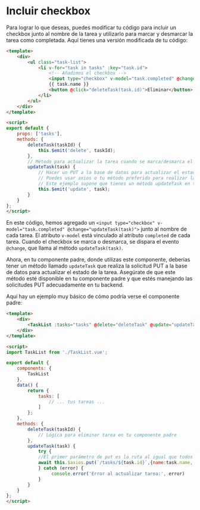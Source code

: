 # Incluir checkbox

Para lograr lo que deseas, puedes modificar tu código para incluir un checkbox junto al nombre de la tarea y utilizarlo para marcar y desmarcar la tarea como completada. Aquí tienes una versión modificada de tu código:

```html
<template>
    <div>
        <ul class="task-list">
            <li v-for="task in tasks" :key="task.id">
                <!-- Añadimos el checkbox -->
                <input type="checkbox" v-model="task.completed" @change="updateTask(task)">
                {{ task.name }}
                <button @click="deleteTask(task.id)">Eliminar</button>
            </li>
        </ul>
    </div>
</template>

<script>
export default {
    props: ['tasks'],
    methods: {
        deleteTask(taskId) {
            this.$emit('delete', taskId);
        },
        // Método para actualizar la tarea cuando se marca/desmarca el checkbox
        updateTask(task) {
            // Hacer un PUT a la base de datos para actualizar el estado de la tarea
            // Puedes usar axios o tu método preferido para realizar la solicitud
            // Este ejemplo supone que tienes un método updateTask en tu componente padre
            this.$emit('update', task);
        }
    }
};
</script>
```

En este código, hemos agregado un `<input type="checkbox" v-model="task.completed" @change="updateTask(task)">` junto al nombre de cada tarea. El atributo `v-model` está vinculado al atributo `completed` de cada tarea. Cuando el checkbox se marca o desmarca, se dispara el evento `@change`, que llama al método `updateTask(task)`.

Ahora, en tu componente padre, donde utilizas este componente, deberías tener un método llamado `updateTask` que realiza la solicitud PUT a la base de datos para actualizar el estado de la tarea. Asegúrate de que este método esté disponible en tu componente padre y que estés manejando las solicitudes PUT adecuadamente en tu backend.

Aquí hay un ejemplo muy básico de cómo podría verse el componente padre:

```html
<template>
    <div>
        <TaskList :tasks="tasks" @delete="deleteTask" @update="updateTask" />
    </div>
</template>

<script>
import TaskList from './TaskList.vue';

export default {
    components: {
        TaskList
    },
    data() {
        return {
            tasks: [
                // ... tus tareas ...
            ]
        };
    },
    methods: {
        deleteTask(taskId) {
            // Lógica para eliminar tarea en tu componente padre
        },
        updateTask(task) {
            try {
        	//El primer parámetro de put es la ruta al igual que todos los métodos de tipo get,put,post,etc; y el segundo es el JSON que se envía en el request.
        	await this.$axios.put(`/tasks/${task.id}`,{name:task.name, completed:task.completed});
      		} catch (error) {
       			 console.error('Error al actualizar tarea:', error)
      		}
        }
    }
};
</script>
```

